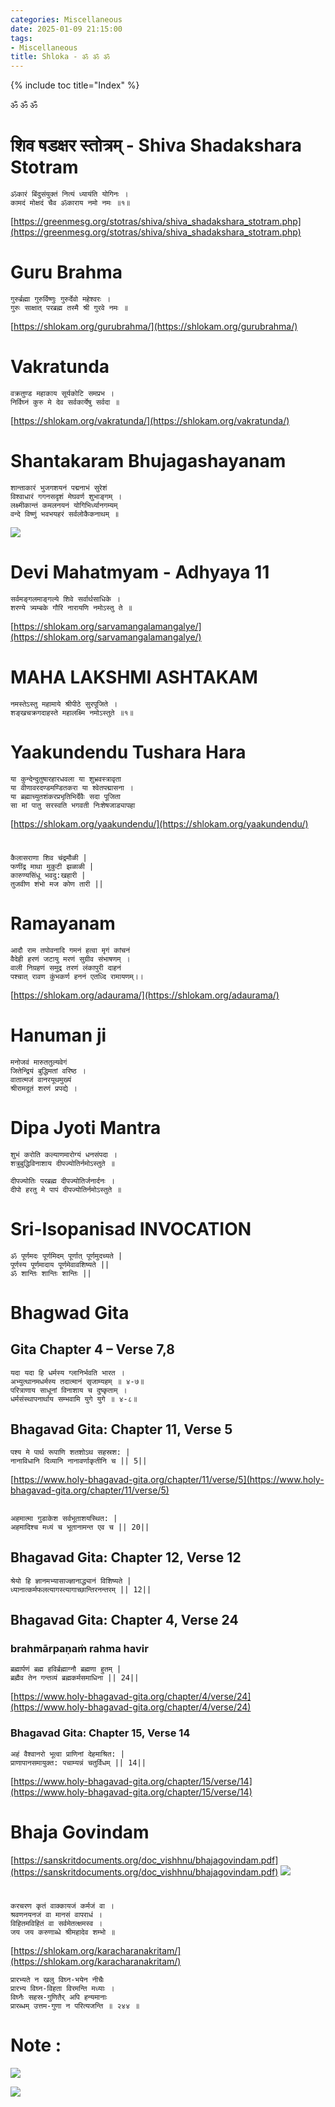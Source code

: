 ```yaml
---
categories: Miscellaneous
date: 2025-01-09 21:15:00
tags:
- Miscellaneous
title: Shloka - ॐ ॐ ॐ
---
```


{% include toc title="Index" %}

ॐ ॐ ॐ

# शिव षडक्षर स्तोत्रम् - Shiva Shadakshara Stotram
```
ॐकारं बिंदुसंयुक्तं नित्यं ध्यायंति योगिनः ।
कामदं मोक्षदं चैव ॐकाराय नमो नमः ॥१॥
```
[https://greenmesg.org/stotras/shiva/shiva_shadakshara_stotram.php](https://greenmesg.org/stotras/shiva/shiva_shadakshara_stotram.php)

# Guru Brahma
```
गुरुर्ब्रह्मा गुरुर्विष्णुः गुरुर्देवो महेश्वरः ।
गुरुः साक्षात् परब्रह्म तस्मै श्री गुरवे नमः ॥
```
[https://shlokam.org/gurubrahma/](https://shlokam.org/gurubrahma/)

# Vakratunda
```
वक्रतुण्ड महाकाय सूर्यकोटि समप्रभ ।
निर्विघ्नं कुरु मे देव सर्वकार्येषु सर्वदा ॥
```
[https://shlokam.org/vakratunda/](https://shlokam.org/vakratunda/)

# Shantakaram Bhujagashayanam
```
शान्ताकारं भुजगशयनं पद्मनाभं सुरेशं
विश्वाधारं गगनसदृशं मेघवर्ण शुभाङ्गम् ।
लक्ष्मीकान्तं कमलनयनं योगिभिर्ध्यानगम्यम्
वन्दे विष्णुं भवभयहरं सर्वलोकैकनाथम् ॥
```
![](https://www.youtube.com/watch?v=Im5TK-glA9M)

# Devi Mahatmyam - Adhyaya 11
```
सर्वमङ्गलमाङ्गल्ये शिवे सर्वार्थसाधिके ।
शरण्ये त्र्यम्बके गौरि नारायणि नमोऽस्तु ते ॥
```
[https://shlokam.org/sarvamangalamangalye/](https://shlokam.org/sarvamangalamangalye/)

# MAHA LAKSHMI ASHTAKAM
```bazaar
नमस्तेऽस्तु महामाये श्रीपीठे सुरपूजिते ।
शङ्खचक्रगदाहस्ते महालक्ष्मि नमोऽस्तुते ॥१॥
```
# Yaakundendu Tushara Hara
```
या कुन्देन्दुतुषारहारधवला या शुभ्रवस्त्रावृता
या वीणावरदण्डमण्डितकरा या श्वेतपद्मासना ।
या ब्रह्माच्युतशंकरप्रभृतिभिर्देवैः सदा पूजिता
सा मां पातु सरस्वति भगवती निःशेषजाड्यापहा
```
[https://shlokam.org/yaakundendu/](https://shlokam.org/yaakundendu/)

#
```
कैलासराणा शिव चंद्रमौळी | 
फणींद्र माथा मुकुटी झळाळी | 
कारुण्यसिंधू भवदु:खहारी |
तुजवीण शंभो मज कोण तारी ||
```


# Ramayanam
```
आदौ राम तपोवनादि गमनं हत्वा मृगं कांचनं
वैदेही हरणं जटायु मरणं सुग्रीव संभाषणम् ।
वाली निग्रहणं समुद्र तरणं लंकापुरी दाहनं
पश्चात् रावण कुंभकर्ण हननं एतध्दि रामायणम्।।
```
[https://shlokam.org/adaurama/](https://shlokam.org/adaurama/)

# Hanuman ji
```
मनोजवं मारुततुल्यवेगं
जितेन्द्रियं बुद्धिमतां वरिष्ठ ।
वातात्मजं वानरयूथमुख्यं
श्रीरामदूतं शरणं प्रपद्ये ।
```

# Dipa Jyoti Mantra

```
शुभं करोति कल्याणमारोग्यं धनसंपदा ।
शत्रुबुद्धिविनाशाय दीपज्योतिर्नमोऽस्तुते ॥

दीपज्योतिः परब्रह्म दीपज्योतिर्जनार्दनः ।
दीपो हरतु मे पापं दीपज्योतिर्नमोऽस्तुते ॥
```

# Sri-Isopanisad INVOCATION
```
ॐ पूर्णमदः पूर्णमिदम् पूर्णात् पूर्णमुदच्यते |
पूर्णस्य पूर्णमादाय पूर्णमेवावशिष्यते ||
ॐ शान्तिः शान्तिः शान्तिः ||
```
# Bhagwad Gita

## Gita Chapter 4 – Verse 7,8
```
यदा यदा हि धर्मस्य ग्लानिर्भवति भारत ।
अभ्युत्थानमधर्मस्य तदात्मानं सृजाम्यहम् ॥ ४-७॥
परित्राणाय साधूनां विनाशाय च दुष्कृताम् ।
धर्मसंस्थापनार्थाय सम्भवामि युगे युगे ॥ ४-८॥
```

## Bhagavad Gita: Chapter 11, Verse 5
```
पश्य मे पार्थ रूपाणि शतशोऽथ सहस्रश: |
नानाविधानि दिव्यानि नानावर्णाकृतीनि च || 5||
```
[https://www.holy-bhagavad-gita.org/chapter/11/verse/5](https://www.holy-bhagavad-gita.org/chapter/11/verse/5)

## 
```
अहमात्मा गुडाकेश सर्वभूताशयस्थित: |
अहमादिश्च मध्यं च भूतानामन्त एव च || 20||
```

## Bhagavad Gita: Chapter 12, Verse 12
```
श्रेयो हि ज्ञानमभ्यासाज्ज्ञानाद्ध्यानं विशिष्यते |
ध्यानात्कर्मफलत्यागस्त्यागाच्छान्तिरनन्तरम् || 12||
```
## Bhagavad Gita: Chapter 4, Verse 24
### brahmārpaṇaṁ rahma havir
```
ब्रह्मार्पणं ब्रह्म हविर्ब्रह्माग्नौ ब्रह्मणा हुतम् |
ब्रह्मैव तेन गन्तव्यं ब्रह्मकर्मसमाधिना || 24||
```
[https://www.holy-bhagavad-gita.org/chapter/4/verse/24](https://www.holy-bhagavad-gita.org/chapter/4/verse/24)

### Bhagavad Gita: Chapter 15, Verse 14
```
अहं वैश्वानरो भूत्वा प्राणिनां देहमाश्रित: |
प्राणापानसमायुक्त: पचाम्यन्नं चतुर्विधम् || 14||
```
[https://www.holy-bhagavad-gita.org/chapter/15/verse/14](https://www.holy-bhagavad-gita.org/chapter/15/verse/14)

# Bhaja Govindam

[https://sanskritdocuments.org/doc_vishhnu/bhajagovindam.pdf](https://sanskritdocuments.org/doc_vishhnu/bhajagovindam.pdf)
![](https://www.youtube.com/watch?v=Go-mAJpH6_w)



#
```bazaar
करचरण कृतं वाक्कायजं कर्मजं वा ।
श्रवणनयनजं वा मानसं वापराधं ।
विहितमविहितं वा सर्वमेतत्क्षमस्व ।
जय जय करुणाब्धे श्रीमहादेव शम्भो ॥
```
[https://shlokam.org/karacharanakritam/](https://shlokam.org/karacharanakritam/)

```
प्रारभ्यते न खलु विघ्न-भयेन नीचैः
प्रारभ्य विघ्न-विहता विरमन्ति मध्याः ।
विघ्नैः सहस्र-गुणितैर् अपि हन्यमानाः
प्रारब्धम् उत्तम-गुणा न परित्यजन्ति ॥ २४४ ॥
```

# Note : 
![](https://soundcloud.com/sri-sathya-sai-seva-organisation-madhya-pradesh/01-sathya-sai-bal-vikas-sholka)

![](https://soundcloud.com/sri-sathya-sai-seva-organisation-madhya-pradesh/02-sathya-sai-bal-vikas-sholka)